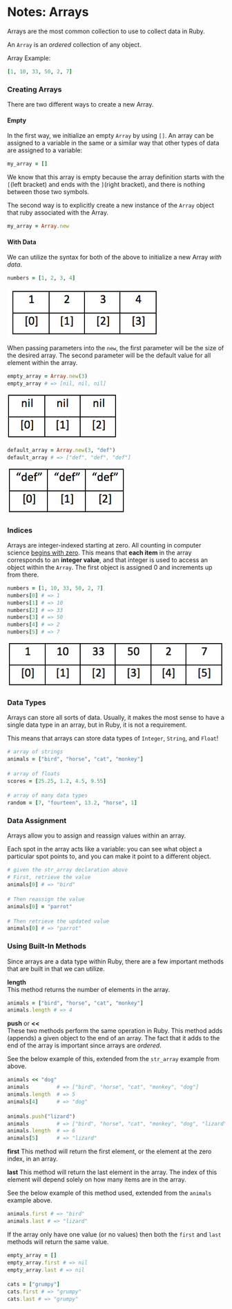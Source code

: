 # Notes: Arrays
Arrays are the most common collection to use to collect data in Ruby.

An `Array` is an _ordered_ collection of any object.

Array Example:
```ruby
[1, 10, 33, 50, 2, 7]
```

### Creating Arrays
There are two different ways to create a new Array.

#### Empty
In the first way, we initialize an empty `Array` by using `[]`. An array can be assigned to a variable in the same or a similar way that other types of data are assigned to a variable:   
```ruby
my_array = []
```

We know that this array is empty because the array definition starts with the `[`(left bracket) and ends with the `]`(right bracket), and there is nothing between those two symbols.

The second way is to explicitly create a new instance of the `Array` object that ruby associated with the Array.
```ruby
my_array = Array.new
```

#### With Data
We can utilize the syntax for both of the above to initialize a new Array _with data_.
```ruby
numbers = [1, 2, 3, 4]
```
![numbers array](../images/array-1.png)

When passing parameters into the `new`, the first parameter will be the size of the desired array. The second parameter will be the default value for all element within the array.
```ruby
empty_array = Array.new(3)
empty_array # => [nil, nil, nil]
```
![empty_array](../images/array-2.png)

```ruby
default_array = Array.new(3, "def")
default_array # => ["def", "def", "def"]
```
![default_array](../images/array-3.png)

### Indices
Arrays are integer-indexed starting at zero. All counting in computer science [begins with zero](http://skillcrush.com/2013/01/17/why-programmers-start-counting-at-zero/). This means that **each item** in the array corresponds to an **integer
value**, and that integer is used to access an object within the `Array`. The first object is assigned
0 and increments up from there.

```ruby
numbers = [1, 10, 33, 50, 2, 7]
numbers[0] # => 1
numbers[1] # => 10
numbers[2] # => 33
numbers[3] # => 50
numbers[4] # => 2
numbers[5] # => 7
```
![my_array](../images/array-4.png)

### Data Types
Arrays can store all sorts of data. Usually, it makes the most sense to have a single data type in an array, but in Ruby, it is not a requirement.

This means that arrays can store data types of `Integer`, `String`, and `Float`!

```ruby
# array of strings
animals = ["bird", "horse", "cat", "monkey"]

# array of floats
scores = [25.25, 1.2, 4.5, 9.55]

# array of many data types
random = [7, "fourteen", 13.2, "horse", 1]
```

### Data Assignment
Arrays allow you to assign and reassign values within an array.

Each spot in the array acts like a variable: you can see what object a particular spot points to, and you can make it point to a different object.

```ruby
# given the str_array declaration above
# First, retrieve the value
animals[0] # => "bird"

# Then reassign the value
animals[0] = "parrot"

# Then retrieve the updated value
animals[0] # => "parrot"
```

### Using Built-In Methods

Since arrays are a data type within Ruby, there are a few important methods that are built in that we can utilize.

**length**  
This method returns the number of elements in the array.
```ruby
animals = ["bird", "horse", "cat", "monkey"]
animals.length # => 4
```

**push** or **<<**   
These two methods perform the same operation in Ruby. This method adds (appends) a given object to the end of an array. The fact that it adds to the end of the array is important since arrays are _ordered_.

See the below example of this, extended from the `str_array` example from above.
```ruby
animals << "dog"
animals         # => ["bird", "horse", "cat", "monkey", "dog"]
animals.length  # => 5
animals[4]      # => "dog"

animals.push("lizard")
animals         # => ["bird", "horse", "cat", "monkey", "dog", "lizard"]
animals.length  # => 6
animals[5]      # => "lizard"
```

**first**
This method will return the first element, or the element at the zero index, in an array.

**last**
This method will return the last element in the array. The index of this element will depend solely on how many items are in the array.

See the below example of this method used, extended from the `animals` example above.
```ruby
animals.first # => "bird"
animals.last # => "lizard"
```

If the array only have one value (or no values) then both the `first` and `last` methods will return the same value.

```ruby
empty_array = []
empty_array.first # => nil
empty_array.last # => nil

cats = ["grumpy"]
cats.first # => "grumpy"
cats.last # => "grumpy"
```
